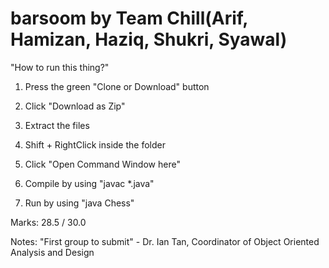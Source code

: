 # barsoom by Team Chill(Arif, Hamizan, Haziq, Shukri, Syawal)

"How to run this thing?"

1) Press the green "Clone or Download" button

2) Click "Download as Zip"

3) Extract the files

4) Shift + RightClick inside the folder

5) Click "Open Command Window here"

6) Compile by using "javac *.java"

7) Run by using "java Chess"


Marks: 28.5 / 30.0

Notes: "First group to submit" - Dr. Ian Tan, Coordinator of Object Oriented Analysis and Design
